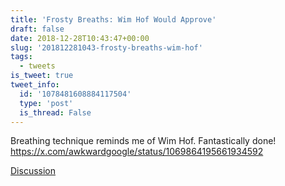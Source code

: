 ```yaml
---
title: 'Frosty Breaths: Wim Hof Would Approve'
draft: false
date: 2018-12-28T10:43:47+00:00
slug: '201812281043-frosty-breaths-wim-hof'
tags:
  - tweets
is_tweet: true
tweet_info:
  id: '1078481608884117504'
  type: 'post'
  is_thread: False
---
```




Breathing technique reminds me of Wim Hof. Fantastically done! <https://x.com/awkwardgoogle/status/1069864195661934592>

[Discussion](https://x.com/sytelus/status/1078481608884117504)
